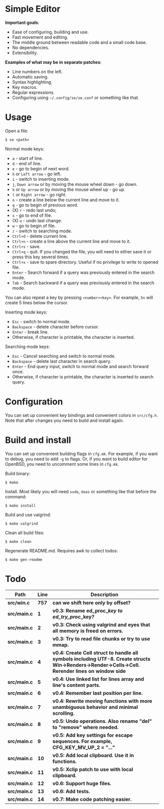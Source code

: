 # Simple Editor

**Important goals**:

- Ease of configuring, building and use.
- Fast movement and editing.
- The middle ground between readable code and a small code base.
- No dependencies.
- Extensibility.

**Examples of what may be in separate patches**:

- Line numbers on the left.
- Automatic saving.
- Syntax highlighting.
- Key macros.
- Regular expressions.
- Configuring using `~/.config/se/se.conf` or something like that.

# Usage

Open a file:

```
$ se <path>
```

Normal mode keys:

- `a` - start of line.
- `d` - end of line.
- `e` - go to begin of next word.
- `h` or `Left arrow` - go left.
- `i` - switch to inserting mode.
- `j`, `Down arrow` or by moving the mouse wheel down - go down.
- `k` or `Up arrow` or by moving the mouse wheel up - go up.
- `l` or `Right arrow` - go right.
- `n` - create a line below the current line and move to it.
- `q` - go to begin of previous word.
- (X) `r` - redo last undo;
- `s` - go to end of file.
- (X) `u` - undo last change.
- `w` - go to begin of file.
- `/` - switch to searching mode.
- `Ctrl+d` - delete current line.
- `Ctrl+n` - create a line above the current line and move to it.
- `Ctrl+s` - save.
- `Ctrl+q` - quit. If you changed the file, you will need to either save it or press this key several times.
- `Ctrl+x` - save to spare directory. Useful if no privilege to write to opened file.
- `Enter` - Search forward if a query was previously entered in the search mode.
- `Tab` - Search backward if a query was previously entered in the search mode.

You can also repeat a key by pressing `<number><key>`. For example, `5n` will create 5 lines below the cursor.

Inserting mode keys:

- `Esc` - switch to normal mode.
- `Backspace` - delete character before cursor.
- `Enter` - break line.
- Otherwise, if character is printable, the character is inserted.

Searching mode keys:

- `Esc` - Cancel searching and switch to normal mode.
- `Backspace` - delete last character in search query.
- `Enter` - End query input, switch to normal mode and search forward once.
- Otherwise, if character is printable, the character is inserted to search query.

# Configuration

You can set up convenient key bindings and convenient colors in `src/cfg.h`. Note that after changes you need to build and install again.

# Build and install

You can set up convenient building flags in `cfg.mk`. For example, if you want to debug, you need to add `-g` to flags. Or, if you want to build editor for OpenBSD, you need to uncomment some lines in `cfg.mk`.

Build binary:

```
$ make
```

Install. Most likely you will need `sudo`, `doas` or something like that before the command:

```
$ make install
```

Build and use valgrind:

```
$ make valgrind
```

Clean all build files:

```
$ make clean
```

Regenerate README.md. Requires awk to collect todos:

```
$ make gen-readme
```

# Todo

|Path|Line|Description|
|-|-|-|
|**src/win.c**|**757**|**can we shift here only by offset?**|
|**src/main.c**|**1**|**v0.3: Rename ed_proc_*_key to ed_try_proc_*_key?**|
|**src/main.c**|**2**|**v0.3: Check using valgrind and eyes that all memory is freed on errors.**|
|**src/main.c**|**3**|**v0.3: Try to read file chunks or try to use mmap.**|
|**src/main.c**|**4**|**v0.4: Create Cell struct to handle all symbols including UTF-8. Create structs Win->Renders->Render->Cells->Cell. Rerender lines on window side**|
|**src/main.c**|**5**|**v0.4: Use linked list for lines array and line's content parts.**|
|**src/main.c**|**6**|**v0.4: Remember last position per line.**|
|**src/main.c**|**7**|**v0.4: Rewrite moving functions with more unambiguous behavior and minimal scrolling.**|
|**src/main.c**|**8**|**v0.5: Undo operations. Also rename "del" to "remove" where needed.**|
|**src/main.c**|**9**|**v0.5: Add key settings for escape sequences. For example, CFG_KEY_MV_UP_2 = "..."**|
|**src/main.c**|**10**|**v0.5: Add local clipboard. Use it in functions.**|
|**src/main.c**|**11**|**v0.5: Xclip patch to use with local clipboard.**|
|**src/main.c**|**12**|**v0.6: Support huge files.**|
|**src/main.c**|**13**|**v0.6: Add tests.**|
|**src/main.c**|**14**|**v0.7: Make code patching easier.**|
